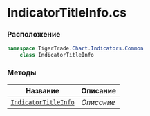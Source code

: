 
# IndicatorTitleInfo.cs
### Расположение
```csharp
namespace TigerTrade.Chart.Indicators.Common  
    class IndicatorTitleInfo
```

### Методы
| Название | Описание |
| --- | --- |
| [`IndicatorTitleInfo`](./Методы/IndicatorTitleInfo.md) | *Описание* |
